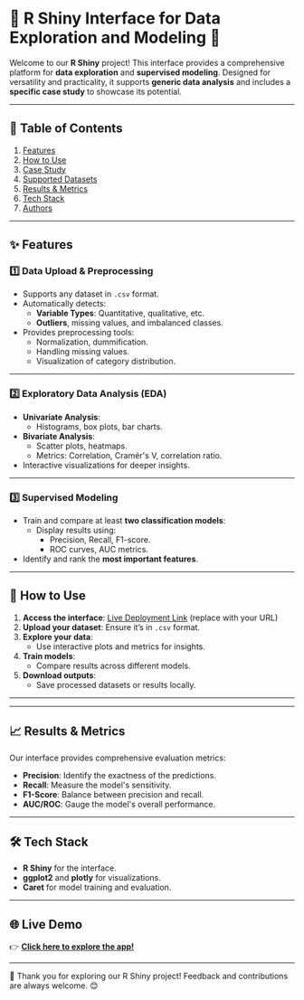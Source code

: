 # 🌟 R Shiny Interface for Data Exploration and Modeling 🌟


Welcome to our **R Shiny** project! This interface provides a comprehensive platform for **data exploration** and **supervised modeling**. Designed for versatility and practicality, it supports **generic data analysis** and includes a **specific case study** to showcase its potential.

---

## 📖 Table of Contents

1. [Features](#features)
2. [How to Use](#how-to-use)
3. [Case Study](#case-study)
4. [Supported Datasets](#supported-datasets)
5. [Results & Metrics](#results--metrics)
6. [Tech Stack](#tech-stack)
7. [Authors](#authors)

---

## ✨ Features

### 1️⃣ **Data Upload & Preprocessing**
- Supports any dataset in `.csv` format.
- Automatically detects:
  - **Variable Types**: Quantitative, qualitative, etc.
  - **Outliers**, missing values, and imbalanced classes.
- Provides preprocessing tools:
  - Normalization, dummification.
  - Handling missing values.
  - Visualization of category distribution.

---

### 2️⃣ **Exploratory Data Analysis (EDA)**
- **Univariate Analysis**:
  - Histograms, box plots, bar charts.
- **Bivariate Analysis**:
  - Scatter plots, heatmaps.
  - Metrics: Correlation, Cramér's V, correlation ratio.
- Interactive visualizations for deeper insights.

---

### 3️⃣ **Supervised Modeling**
- Train and compare at least **two classification models**:
  - Display results using:
    - Precision, Recall, F1-score.
    - ROC curves, AUC metrics.
- Identify and rank the **most important features**.

---

## 🔧 How to Use

1. **Access the interface**: [Live Deployment Link](#) (replace with your URL)
2. **Upload your dataset**: Ensure it’s in `.csv` format.
3. **Explore your data**:
   - Use interactive plots and metrics for insights.
4. **Train models**:
   - Compare results across different models.
5. **Download outputs**:
   - Save processed datasets or results locally.

---


---

## 📈 Results & Metrics

Our interface provides comprehensive evaluation metrics:
- **Precision**: Identify the exactness of the predictions.
- **Recall**: Measure the model's sensitivity.
- **F1-Score**: Balance between precision and recall.
- **AUC/ROC**: Gauge the model's overall performance.

---

## 🛠 Tech Stack

- **R Shiny** for the interface.
- **ggplot2** and **plotly** for visualizations.
- **Caret** for model training and evaluation.

---

## 🌐 Live Demo

👉 **[Click here to explore the app!](#https://bg9dad-thomas-deshayes.shinyapps.io/CSV_Analysis/)**  

---

🎉 Thank you for exploring our R Shiny project! Feedback and contributions are always welcome. 😊
